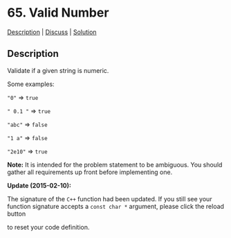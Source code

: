 # 65. Valid Number

[Description](https://leetcode.com/problems/valid-number/description/) | 
[Discuss](https://leetcode.com/problems/valid-number/discuss/) | 
[Solution](https://leetcode.com/problems/valid-number/solution/)

## Description

Validate if a given string is numeric.

Some examples:  

`"0"` => `true`  

`" 0.1 "` => `true`  

`"abc"` => `false`  

`"1 a"` => `false`  

`"2e10"` => `true`  

**Note:** It is intended for the problem statement to be ambiguous. You should gather all requirements up front before implementing one.

**Update (2015-02-10):**

The signature of the `C++` function had been updated. If you still see your function signature accepts a `const char *` argument, please click the reload button 

 to reset your code definition.
